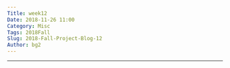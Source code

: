 ```yaml
---
Title: week12
Date: 2018-11-26 11:00
Category: Misc
Tags: 2018Fall
Slug: 2018-Fall-Project-Blog-12
Author: bg2
---
```




<!-- PELICAN_END_SUMMARY -->


----

